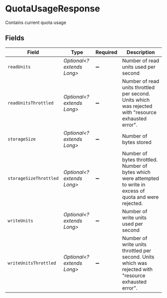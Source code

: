 # QuotaUsageResponse

Contains current quota usage


## Fields

| Field                                                                                                          | Type                                                                                                           | Required                                                                                                       | Description                                                                                                    |
| -------------------------------------------------------------------------------------------------------------- | -------------------------------------------------------------------------------------------------------------- | -------------------------------------------------------------------------------------------------------------- | -------------------------------------------------------------------------------------------------------------- |
| `readUnits`                                                                                                    | *Optional<? extends Long>*                                                                                     | :heavy_minus_sign:                                                                                             | Number of read units used per second                                                                           |
| `readUnitsThrottled`                                                                                           | *Optional<? extends Long>*                                                                                     | :heavy_minus_sign:                                                                                             | Number of read units throttled per second. Units which was rejected with "resource exhausted error".           |
| `storageSize`                                                                                                  | *Optional<? extends Long>*                                                                                     | :heavy_minus_sign:                                                                                             | Number of bytes stored                                                                                         |
| `storageSizeThrottled`                                                                                         | *Optional<? extends Long>*                                                                                     | :heavy_minus_sign:                                                                                             | Number of bytes throttled. Number of bytes which were attempted to write in excess of quota and were rejected. |
| `writeUnits`                                                                                                   | *Optional<? extends Long>*                                                                                     | :heavy_minus_sign:                                                                                             | Number of write units used per second                                                                          |
| `writeUnitsThrottled`                                                                                          | *Optional<? extends Long>*                                                                                     | :heavy_minus_sign:                                                                                             | Number of write units throttled per second. Units which was rejected with "resource exhausted error".          |